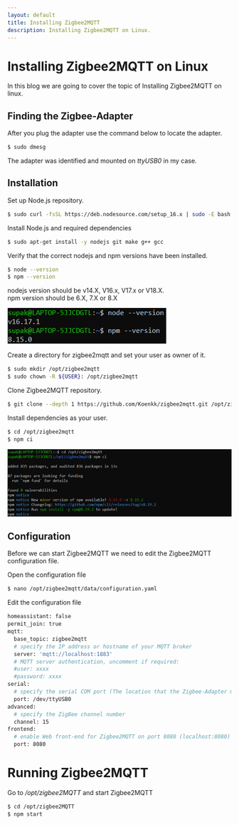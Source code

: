 ```yaml
---
layout: default
title: Installing Zigbee2MQTT
description: Installing Zigbee2MQTT on Linux.
---
```


# Installing Zigbee2MQTT on Linux

In this blog we are going to cover the topic of Installing Zigbee2MQTT on linux.

## Finding the Zigbee-Adapter

After you plug the adapter use the command below to locate the adapter.
```sh
$ sudo dmesg
```

The adapter was identified and mounted on *ttyUSB0* in my case.

## Installation

Set up Node.js repository.
```sh
$ sudo curl -fsSL https://deb.nodesource.com/setup_16.x | sudo -E bash -
```

Install Node.js and required dependencies
```sh
$ sudo apt-get install -y nodejs git make g++ gcc
```

Verify that the correct nodejs and npm versions have been installed.
```sh
$ node --version
$ npm --version
```
nodejs version should be v14.X, V16.x, V17.x or V18.X. \
npm version should be 6.X, 7.X or 8.X

![Correct version example](/assets/images/CorrectVersionExample.png)

Create a directory for zigbee2mqtt and set your user as owner of it.
```sh
$ sudo mkdir /opt/zigbee2mqtt
$ sudo chown -R ${USER}: /opt/zigbee2mqtt
```

Clone Zigbee2MQTT repository.
```sh
$ git clone --depth 1 https://github.com/Koenkk/zigbee2mqtt.git /opt/zigbee2mqtt
```

Install dependencies as your user.
```sh
$ cd /opt/zigbee2mqtt
$ npm ci
```

![npm](/assets/images/npm.png)

## Configuration

Before we can start Zigbee2MQTT we need to edit the Zigbee2MQTT configuration file.

Open the configuration file

```sh
$ nano /opt/zigbee2mqtt/data/configuration.yaml
```

Edit the configuration file

```sh
homeassistant: false
permit_join: true
mqtt:
  base_topic: zigbee2mqtt
  # specify the IP address or hostname of your MQTT broker
  server: 'mqtt://localhost:1883'
  # MQTT server authentication, uncomment if required:
  #user: xxxx
  #password: xxxx
serial:
  # specify the serial COM port (The location that the Zigbee-Adapter mounted on.)
  port: /dev/ttyUSB0
advanced:
  # specify the ZigBee channel number
  channel: 15
frontend:
  # enable Web front-end for Zigbee2MQTT on port 8080 (localhost:8080)
  port: 8080  
```
# Running Zigbee2MQTT

Go to */opt/zigbee2MQTT* and start Zigbee2MQTT

```sh
$ cd /opt/zigbee2MQTT
$ npm start
```